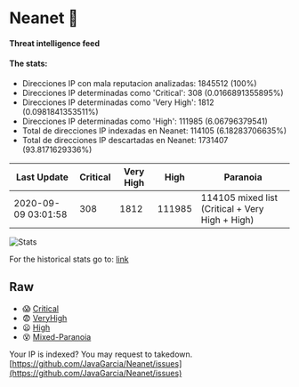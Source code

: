 # Neanet :hocho:
#### Threat intelligence feed
#### The stats:

- Direcciones IP con mala reputacion analizadas: 1845512 (100%)
- Direcciones IP determinadas como 'Critical':  308 (0.0166891355895%)
- Direcciones IP determinadas como 'Very High':  1812 (0.0981841353511%)
- Direcciones IP determinadas como 'High':  111985 (6.06796379541)
- Total de direcciones IP indexadas en Neanet:  114105 (6.18283706635%)
- Total de direcciones IP descartadas en Neanet:  1731407 (93.8171629336%)

| Last Update | Critical | Very High | High | Paranoia |
| --- | --- | --- | --- | --- |
| 2020-09-09 03:01:58 | 308 | 1812 | 111985 | 114105 mixed list (Critical + Very High + High)|

![Stats](https://docs.google.com/spreadsheets/d/e/2PACX-1vSnaNMIXVabIpDJjufMlzH7poXnshF3mgd8Is1g9ytUEzVsP5my4Trn8f-xkoLLQ38xpL3HtmUexLo6/pubchart?oid=501124687&format=image)

For the historical stats go to: [link](/stats.csv)
## Raw
- :scream: [Critical](https://raw.githubusercontent.com/JavaGarcia/Neanet/master/blacklists/neanet_critical.txt)
- :fearful: [VeryHigh](https://raw.githubusercontent.com/JavaGarcia/Neanet/master/blacklists/neanet_veryHigh.txtt)
- :frowning: [High](https://raw.githubusercontent.com/JavaGarcia/Neanet/master/blacklists/neanet_high.txt)
- :dizzy_face: [Mixed-Paranoia](https://raw.githubusercontent.com/JavaGarcia/Neanet/master/blacklists/neanet_all.txt)


Your IP is indexed? You may request to takedown. [https://github.com/JavaGarcia/Neanet/issues](https://github.com/JavaGarcia/Neanet/issues)












































































































































































































































































































































































































































































































































































































































































